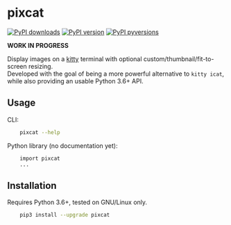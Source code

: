 # pixcat

[![PyPI downloads](http://pepy.tech/badge/pixcat)](
    http://pepy.tech/project/pixcat)
[![PyPI version](https://img.shields.io/pypi/v/pixcat.svg)](
    https://pypi.org/projects/pixcat)
[![PyPI pyversions](https://img.shields.io/pypi/pyversions/pixcat.svg)](
    https://pypi.python.org/pypi/pixcat)

**WORK IN PROGRESS**

Display images on a [kitty](https://sw.kovidgoyal.net/kitty/) terminal
with optional custom/thumbnail/fit-to-screen resizing.  
Developed with the goal of being a more powerful alternative to `kitty icat`,
while also providing an usable Python 3.6+ API.

## Usage

CLI:

```sh
    pixcat --help
```

Python library (no documentation yet):

```python3
    import pixcat
    ...
```

## Installation

Requires Python 3.6+, tested on GNU/Linux only.

```sh
    pip3 install --upgrade pixcat
```
